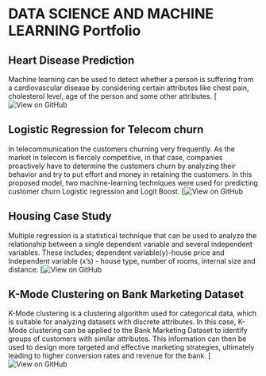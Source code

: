 # DATA SCIENCE AND MACHINE LEARNING Portfolio


## Heart Disease Prediction


Machine learning can be used to detect whether a person is suffering from a cardiovascular disease by considering certain attributes like chest pain, cholesterol level, age of the person and some other attributes.
[![View on GitHub](https://github.com/Santhoshkumargaja/DataScience/blob/main/2_Heart%2BDisease%2BPrediction.ipynb)

## Logistic Regression for Telecom churn


In telecommunication the customers churning very frequently. As the market in telecom is fiercely competitive, in that case, companies proactively have to determine the customers churn by analyzing their behavior and try to put effort and money in retaining the customers. In this proposed model, two machine-learning techniques were used for predicting customer churn Logistic regression and Logit Boost. 
[![View on GitHub](https://github.com/Santhoshkumargaja/DataScience/blob/main/Logistic%20Regression%20for%20Telecom%20Churn%20Data%20Model_Building.ipynb)


## Housing Case Study
Multiple regression is a statistical technique that can be used to analyze the relationship between a single dependent variable and several independent variables. 
These includes; dependent variable(y)-house price and Independent variable (x’s) - house type, number of rooms, internal size and distance.
[![View on GitHub](https://github.com/Santhoshkumargaja/DataScience/blob/main/Housing%2BCase%2BStudy%2B--%2BTree%2BModels.ipynb)


## K-Mode Clustering on Bank Marketing Dataset
K-Mode clustering is a clustering algorithm used for categorical data, which is suitable for analyzing datasets with discrete attributes. In this case, K-Mode clustering can be applied to the Bank Marketing Dataset to identify groups of customers with similar attributes.
This information can then be used to design more targeted and effective marketing strategies, ultimately leading to higher conversion rates and revenue for the bank.
[![View on GitHub](https://github.com/Santhoshkumargaja/DataScience/blob/main/K-Mode%2BBank%2BMarketing.ipynb)

